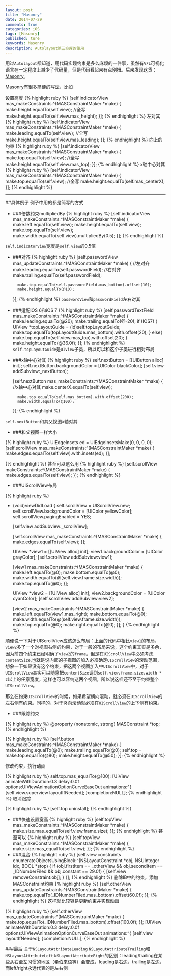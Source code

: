 ```yaml
---
layout: post
title: "Masonry"
date: 2014-07-29
comments: true
categories: iOS
tags: [Masonry]
published: ture
keywords: Masonry
description: Autolayout第三方库的使用
---
```


用过`Autolayout`都知道，用代码实现约束是多么麻烦的一件事，虽然有`VFL`可视化语言在一定程度上减少了代码量，但是代码看起来有点别扭。后来发现这货：[Masonry](https://github.com/Masonry/Masonry)。

Masonry有很多简便的写法，比如

设置高度
{% highlight ruby %}
	[self.indicatorView mas_makeConstraints:^(MASConstraintMaker *make) {
       make.height.equalTo(self.view);
       //全写
       make.height.equalTo(self.view.mas_height);
    }];
{% endhighlight %}
左对其
{% highlight ruby %}
	[self.indicatorView mas_makeConstraints:^(MASConstraintMaker *make) {
       make.leading.equalTo(self.view);
       //全写
       make.height.equalTo(self.view.mas_leading);
    }];
{% endhighlight %}
向上的约束
{% highlight ruby %}
	[self.indicatorView mas_makeConstraints:^(MASConstraintMaker *make) {
       make.top.equalTo(self.view);
       //全写
       make.height.equalTo(self.view.mas_top);
    }];
{% endhighlight %} 
x轴中心对其
{% highlight ruby %}
	[self.indicatorView mas_makeConstraints:^(MASConstraintMaker *make) {
       make.top.equalTo(self.view);
       //全写
       make.height.equalTo(self.mas_centerX);
    }];
{% endhighlight %}

___

##具体例子
例子中用的都是简写的方式

* ###倍数约束multipliedBy
{% highlight ruby %}
    [self.indicatorView mas_makeConstraints:^(MASConstraintMaker *make) {
        make.left.equalTo(self.view);
        make.height.equalTo(self.view);
        make.top.equalTo(self.view);
        make.width.equalTo(self.view).multipliedBy(0.5);
    }];
{% endhighlight %}

`self.indicatorView`宽度是`self.view`的0.5倍


* ###对齐
{% highlight ruby %}
    [self.passwordView mas_updateConstraints:^(MASConstraintMaker *make) {
    	//左对齐
        make.leading.equalTo(self.passwordField);
        //右对齐
        make.trailing.equalTo(self.passwordField);
        
        
        make.top.equalTo(self.passwordField.mas_bottom).offset(10);
        make.height.equalTo(@10);
    }];
{% endhighlight %}
`passwordView`和`passwordField`左右对其


* ###适配iOS 6和iOS 7
{% highlight ruby %}
	[self.passwordTextField mas_makeConstraints:^(MASConstraintMaker *make) {
        make.leading.equalTo(@20);
        make.trailing.equalTo(@-20);
        if (IOS7) {
            UIView *topLayoutGuide = (id)self.topLayoutGuide;
            make.top.equalTo(topLayoutGuide.mas_bottom).with.offset(20);
        }
        else{
            make.top.equalTo(self.view.mas_top).with.offset(20);
        }
        make.height.equalTo(@36.0f);
    }];
{% endhighlight %}
`self.topLayoutGuide`是`UIView`子类，所以可以和这个子类进行相对布局


* ###x轴中心对其
{% highlight ruby %}
	self.nextButton = [[UIButton alloc] init];
    self.nextButton.backgroundColor = [UIColor blackColor];
    [self.view addSubview:_nextButton];
    
    [self.nextButton mas_makeConstraints:^(MASConstraintMaker *make) {
        //x轴中心对其
        make.centerX.equalTo(self.view);
        
        make.top.equalTo(self.mas_bottom).with.offset(200);
        make.width.equalTo(@100);
    }];
{% endhighlight %}

`self.nextButton`和其父视图x轴对其


* ###和父视图一样大小

{% highlight ruby %}
	UIEdgeInsets ed = UIEdgeInsetsMake(0, 0, 0, 0);
    [self.scrollView mas_makeConstraints:^(MASConstraintMaker *make) {
        make.edges.equalTo(self.view).with.insets(ed);
    }];
    
{% endhighlight %}
甚至可以这么用
{% highlight ruby %}
 [self.scrollView makeConstraints:^(MASConstraintMaker *make) {
        make.edges.equalTo(self.view);
    }];
{% endhighlight %}

* ###UIScrollView布局

{% highlight ruby %}
- (void)viewDidLoad
{
self.scrollView = UIScrollView.new;
    self.scrollView.backgroundColor = [UIColor yellowColor];
    self.scrollView.pagingEnabled = YES;
    
    [self.view addSubview:_scrollView];

    [self.scrollView mas_makeConstraints:^(MASConstraintMaker *make) {
        make.edges.equalTo(self.view);
    }];
    
    UIView *view1 = [[UIView alloc] init];
    view1.backgroundColor = [UIColor grayColor];
    [self.scrollView addSubview:view1];
    
    [view1 mas_makeConstraints:^(MASConstraintMaker *make) {
        make.left.equalTo(@0);
        make.bottom.equalTo(@0);
        make.width.equalTo(@(self.view.frame.size.width));
        make.top.equalTo(@0);
    }];
    
    
    UIView *view2 = [[UIView alloc] init];
    view2.backgroundColor = [UIColor cyanColor];
    [self.scrollView addSubview:view2];
    
    [view2 mas_makeConstraints:^(MASConstraintMaker *make) {
        make.left.equalTo(view1.mas_right);
        make.bottom.equalTo(@0);
        make.width.equalTo(@(self.view.frame.size.width));
        make.top.equalTo(@0);
        make.right.equalTo(@0);
    }];
}
{% endhighlight %}

顺便说一下对于UIScrollView应该怎么布局：上面的代码中相比`view1`的布局，`view2`多了一个对视图右侧的约束，对于一般的布局来说，这个约束其实是多余，因为前四个约束已经明确了`view2`的`frame`。但是在`UIScrollView`中必须考虑`contentSize`,也就是说内部的子视图的加入必须确定`UIScrollView`的滚动范围，想象一下如果没有这个约束，把这两个视图加入中`UIScrollView`中，对于`UIScrollView`其实可以随意把`contentSize`调到`self.view.frame.size.width * 2`以上的任意宽度，这样也可以容纳这两个视图，所以说这样还不至于约束整个`UIScrollView`。

那么在约束`UIScrollView`的时候，如果希望横向滚动，就必须在`UIScrollView`的左右侧有约束。同样的，对于竖向滚动就必须在`UIScrollView`的上下侧有约束。

* ###跟踪约束

{% highlight ruby %}
@property (nonatomic, strong) MASConstraint *top;
{% endhighlight %}

{% highlight ruby %}
    [self.button mas_makeConstraints:^(MASConstraintMaker *make) {
        make.leading.equalTo(@0);
        make.trailing.equalTo(@0);
        self.top = make.top.equalTo(@80);
        make.height.equalTo(@50);
    }];
{% endhighlight %}

修改约束，执行动画

{% highlight ruby %}
    self.top.mas_equalTo(@100);
    [UIView animateWithDuration:0.3 delay:0.0f options:UIViewAnimationOptionCurveEaseOut animations:^{
        [self.view.superview layoutIfNeeded];
    }completion:NULL];
{% endhighlight %}
取消跟踪

{% highlight ruby %}
[self.top uninstall];
{% endhighlight %}
* ###快速设置宽高
{% highlight ruby %}
	[self.topView mas_makeConstraints:^(MASConstraintMaker *make) {
       make.size.mas_equalTo(self.view.frame.size);
    }];
{% endhighlight %}
甚至可以
{% highlight ruby %}
[self.topView mas_makeConstraints:^(MASConstraintMaker *make) {
       make.size.mas_equalTo(self.view);
    }];
{% endhighlight %}
* ###混合
{% highlight ruby %}
	[self.view.constraints enumerateObjectsUsingBlock:^(NSLayoutConstraint *obj, NSUInteger idx, BOOL *stop) {
        if (obj.firstItem == _otherView && obj.secondItem == _IDNumberFiled && obj.constant == 29.0f) {
            [self.view removeConstraint:obj];
        }
    }];
{% endhighlight %}
删除IB中的约束，添加MASConstraint约束
{% highlight ruby %}
[self.otherView mas_updateConstraints:^(MASConstraintMaker *make) {
    make.top.equalTo(_IDNumberFiled.mas_bottom).offset(60.0f);
}];
{% endhighlight %}
这样就比较容易更新约束并实现动画

{% highlight ruby %}
[self.otherView mas_updateConstraints:^(MASConstraintMaker *make) {
    make.top.equalTo(_IDNumberFiled.mas_bottom).offset(100.0f);
}];
[UIView animateWithDuration:0.3 delay:0.0f options:UIViewAnimationOptionCurveEaseOut animations:^{
        [self.view layoutIfNeeded];
    }completion:NULL];
{% endhighlight %}

###最后
关于`NSLayoutAttributeLeading` `NSLayoutAttributeTrailing`和`NSLayoutAttributeLeft` `NSLayoutAttributeRight`的区别：leading/trailing在某些从右至左习惯的地区（希伯来语等）会变成，leading是右边，trailing是左边，而left/right永远代表的是左右侧